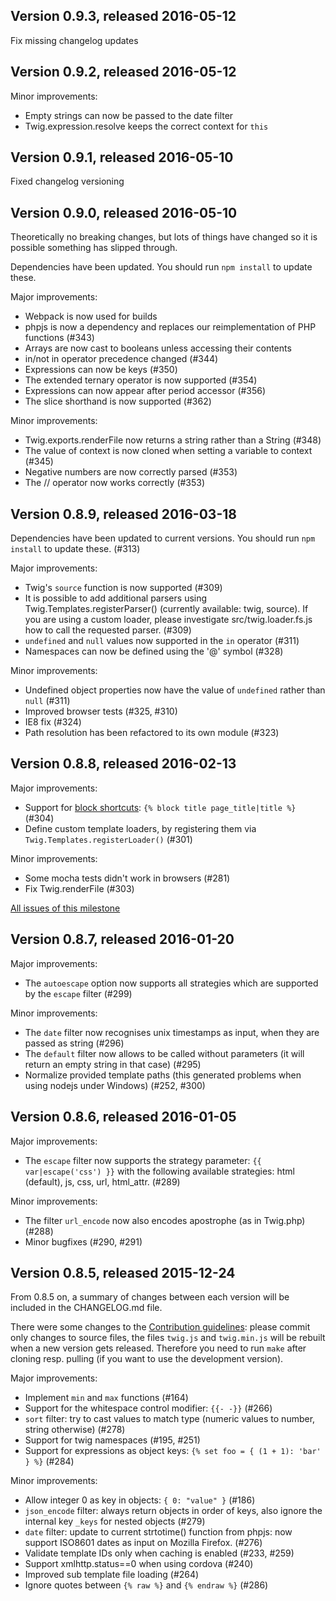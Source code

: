 Version 0.9.3, released 2016-05-12
-----------------------------------
Fix missing changelog updates

Version 0.9.2, released 2016-05-12
-----------------------------------
Minor improvements:
* Empty strings can now be passed to the date filter
* Twig.expression.resolve keeps the correct context for `this`

Version 0.9.1, released 2016-05-10
-----------------------------------
Fixed changelog versioning

Version 0.9.0, released 2016-05-10
-----------------------------------
Theoretically no breaking changes, but lots of things have changed so it is possible something has slipped through.

Dependencies have been updated. You should run `npm install` to update these.

Major improvements:
* Webpack is now used for builds
* phpjs is now a dependency and replaces our reimplementation of PHP functions (#343)
* Arrays are now cast to booleans unless accessing their contents
* in/not in operator precedence changed (#344)
* Expressions can now be keys (#350)
* The extended ternary operator is now supported (#354)
* Expressions can now appear after period accessor (#356)
* The slice shorthand is now supported (#362)

Minor improvements:
* Twig.exports.renderFile now returns a string rather than a String (#348)
* The value of context is now cloned when setting a variable to context (#345)
* Negative numbers are now correctly parsed (#353)
* The // operator now works correctly (#353)


Version 0.8.9, released 2016-03-18
-----------------------------
Dependencies have been updated to current versions. You should run `npm install` to update these. (#313)

Major improvements:
* Twig's `source` function is now supported (#309)
* It is possible to add additional parsers using Twig.Templates.registerParser() (currently available: twig, source). If you are using a custom loader, please investigate src/twig.loader.fs.js how to call the requested parser. (#309)
* `undefined` and `null` values now supported in the `in` operator (#311)
* Namespaces can now be defined using the '@' symbol (#328)

Minor improvements:
* Undefined object properties now have the value of `undefined` rather than `null` (#311)
* Improved browser tests (#325, #310)
* IE8 fix (#324)
* Path resolution has been refactored to its own module (#323)

Version 0.8.8, released 2016-02-13
----------------------------------
Major improvements:
* Support for [block shortcuts](http://twig.sensiolabs.org/doc/tags/extends.html#block-shortcuts): `{% block title page_title|title %}` (#304)
* Define custom template loaders, by registering them via `Twig.Templates.registerLoader()` (#301)

Minor improvements:
* Some mocha tests didn't  work in browsers (#281)
* Fix Twig.renderFile (#303)

[All issues of this milestone](https://github.com/justjohn/twig.js/issues?q=milestone%3A0.8.8)

Version 0.8.7, released 2016-01-20
----------------------------------
Major improvements:
* The `autoescape` option now supports all strategies which are supported by the `escape` filter (#299)

Minor improvements:
* The `date` filter now recognises unix timestamps as input, when they are passed as string (#296)
* The `default` filter now allows to be called without parameters (it will return an empty string in that case) (#295)
* Normalize provided template paths (this generated problems when using nodejs under Windows) (#252, #300)

Version 0.8.6, released 2016-01-05
----------------------------------
Major improvements:
* The `escape` filter now supports the strategy parameter: `{{ var|escape('css') }}` with the following available strategies: html (default), js, css, url, html_attr. (#289)

Minor improvements:
* The filter `url_encode` now also encodes apostrophe (as in Twig.php) (#288)
* Minor bugfixes (#290, #291)

Version 0.8.5, released 2015-12-24
----------------------------------
From 0.8.5 on, a summary of changes between each version will be included in the CHANGELOG.md file.

There were some changes to the [Contribution guidelines](https://github.com/justjohn/twig.js/wiki/Contributing): please commit only changes to source files, the files `twig.js` and `twig.min.js` will be rebuilt when a new version gets released. Therefore you need to run `make` after cloning resp. pulling (if you want to use the development version).

Major improvements:
* Implement `min` and `max` functions (#164)
* Support for the whitespace control modifier: `{{- -}}` (#266)
* `sort` filter: try to cast values to match type (numeric values to number, string otherwise) (#278)
* Support for twig namespaces (#195, #251)
* Support for expressions as object keys: `{% set foo = { (1 + 1): 'bar' } %}` (#284)

Minor improvements:
* Allow integer 0 as key in objects: `{ 0: "value" }` (#186)
* `json_encode` filter: always return objects in order of keys, also ignore the internal key `_keys` for nested objects (#279)
* `date` filter: update to current strtotime() function from phpjs: now support ISO8601 dates as input on Mozilla Firefox. (#276)
* Validate template IDs only when caching is enabled (#233, #259)
* Support xmlhttp.status==0 when using cordova (#240)
* Improved sub template file loading (#264)
* Ignore quotes between `{% raw %}` and `{% endraw %}` (#286)
